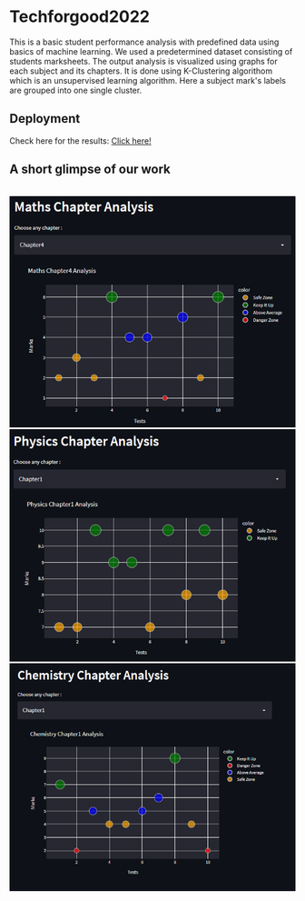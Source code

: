 # Techforgood2022
This is a basic student performance analysis with predefined data using basics of machine learning. We used a predetermined dataset consisting of students marksheets. The output analysis is visualized using graphs for each subject and its chapters. It is done using K-Clustering algorithom which is an unsupervised learning algorithm. Here a subject mark's labels are grouped into one single cluster.

## Deployment
Check here for the results: <a href="https://share.streamlit.io/muditbaid/techforgood2022/main/modplott.py">Click here!</a>

<h2>A short glimpse of our work</h2>
<br>
<img src="imgs/maths.png">
<img src="imgs/physics.png">
<img src="imgs/chemistry.png">
